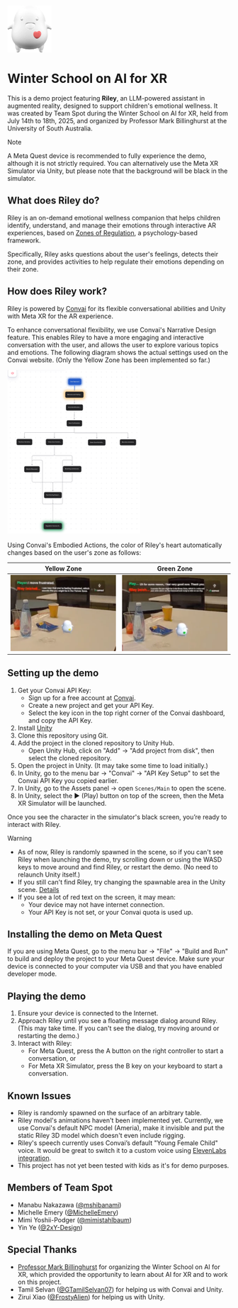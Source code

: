 <img src="public/riley.webp" alt="Riley (Character)" width="100">

# Winter School on AI for XR

This is a demo project featuring **Riley**, an LLM-powered assistant in augmented reality, designed to support children's emotional wellness. It was created by Team Spot during the Winter School on AI for XR, held from July 14th to 18th, 2025, and organized by Professor Mark Billinghurst at the University of South Australia.

> [!NOTE]
>
> A Meta Quest device is recommended to fully experience the demo, although it is not strictly required. You can alternatively use the Meta XR Simulator via Unity, but please note that the background will be black in the simulator.

## What does Riley do?

Riley is an on-demand emotional wellness companion that helps children identify, understand, and manage their emotions through interactive AR experiences, based on [Zones of Regulation](https://zonesofregulation.com), a psychology-based framework.

Specifically, Riley asks questions about the user's feelings, detects their zone, and provides activities to help regulate their emotions depending on their zone.

## How does Riley work?

Riley is powered by [Convai](https://www.convai.com/) for its flexible conversational abilities and Unity with Meta XR for the AR experience.

To enhance conversational flexibility, we use Convai's Narrative Design feature. This enables Riley to have a more engaging and interactive conversation with the user, and allows the user to explore various topics and emotions. The following diagram shows the actual settings used on the Convai website. (Only the Yellow Zone has been implemented so far.)

<img src="public/convai_narrative_design.webp" alt="Convai narrative design" width="300">

Using Convai's Embodied Actions, the color of Riley's heart automatically changes based on the user's zone as follows:

| Yellow Zone                               | Green Zone                              |
| ----------------------------------------- | --------------------------------------- |
| ![Riley Yellow](public/riley_yellow.webp) | ![Riley Green](public/riley_green.webp) |

## Setting up the demo

1. Get your Convai API Key:
   - Sign up for a free account at [Convai](https://convai.com).
   - Create a new project and get your API Key.
   - Select the key icon in the top right corner of the Convai dashboard, and copy the API Key.
2. Install [Unity](https://unity.com/download)
3. Clone this repository using Git.
4. Add the project in the cloned repository to Unity Hub.
   - Open Unity Hub, click on "Add" → "Add project from disk", then select the cloned repository.
5. Open the project in Unity. (It may take some time to load initially.)
6. In Unity, go to the menu bar → "Convai" → "API Key Setup" to set the Convai API Key you copied earlier.
7. In Unity, go to the Assets panel → open `Scenes/Main` to open the scene.
8. In Unity, select the ▶️ (Play) button on top of the screen, then the Meta XR Simulator will be launched.

Once you see the character in the simulator's black screen, you’re ready to interact with Riley.

> [!WARNING]
>
> - As of now, Riley is randomly spawned in the scene, so if you can't see Riley when launching the demo, try scrolling down or using the WASD keys to move around and find Riley, or restart the demo. (No need to relaunch Unity itself.)
> - If you still can't find Riley, try changing the spawnable area in the Unity scene. [Details](public/how_to_change_spawnable_location.png)
> - If you see a lot of red text on the screen, it may mean:
>     - Your device may not have internet connection.
>     - Your API Key is not set, or your Convai quota is used up.

## Installing the demo on Meta Quest

If you are using Meta Quest, go to the menu bar → "File" → "Build and Run" to build and deploy the project to your Meta Quest device. Make sure your device is connected to your computer via USB and that you have enabled developer mode.

## Playing the demo

1. Ensure your device is connected to the Internet.
2. Approach Riley until you see a floating message dialog around Riley. (This may take time. If you can't see the dialog, try moving around or restarting the demo.)
3. Interact with Riley:
   - For Meta Quest, press the A button on the right controller to start a conversation, or
   - For Meta XR Simulator, press the B key on your keyboard to start a conversation.

## Known Issues

- Riley is randomly spawned on the surface of an arbitrary table.
- Riley model's animations haven't been implemented yet. Currently, we use Convai's default NPC model (Ameria), make it invisible and put the static Riley 3D model which doesn't even include rigging.
- Riley's speech currently uses Convai’s default "Young Female Child" voice. It would be great to switch it to a custom voice using [ElevenLabs integration](https://docs.convai.com/api-docs/plugins-and-integrations/other-integrations/third-party-api-integrations/elevenlabs-api-integration).
- This project has not yet been tested with kids as it's for demo purposes.

## Members of Team Spot

- Manabu Nakazawa ([@mshibanami](https://github.com/mshibanami))
- Michelle Emery ([@MichelleEmery](https://github.com/MichelleEmery))
- Mimi Yoshii-Podger ([@mimistahlbaum](https://github.com/mimistahlbaum))
- Yin Ye ([@2xY-Design](https://github.com/2xY-Design))

## Special Thanks

- [Professor Mark Billinghurst](https://people.unisa.edu.au/Mark.Billinghurst) for organizing the Winter School on AI for XR, which provided the opportunity to learn about AI for XR and to work on this project.
- Tamil Selvan ([@GTamilSelvan07](https://github.com/GTamilSelvan07)) for helping us with Convai and Unity.
- Zirui Xiao ([@FrostyAlien](https://github.com/FrostyAlien)) for helping us with Unity.
